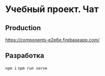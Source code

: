 # Учебный проект. Чат #

## Production ##

https://components-e2e6e.firebaseapp.com/

## Разработка ##

`npm i`
`npm run serve`

